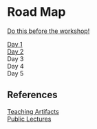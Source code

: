 # Road Map    

[Do this before the workshop!](day0.md)

[Day 1](day1.md)  
[Day 2](day2.md)  
Day 3  
Day 4  
Day 5  

## References  
[Teaching Artifacts](teaching-artifacts.md)  
[Public Lectures](public_events.md)
